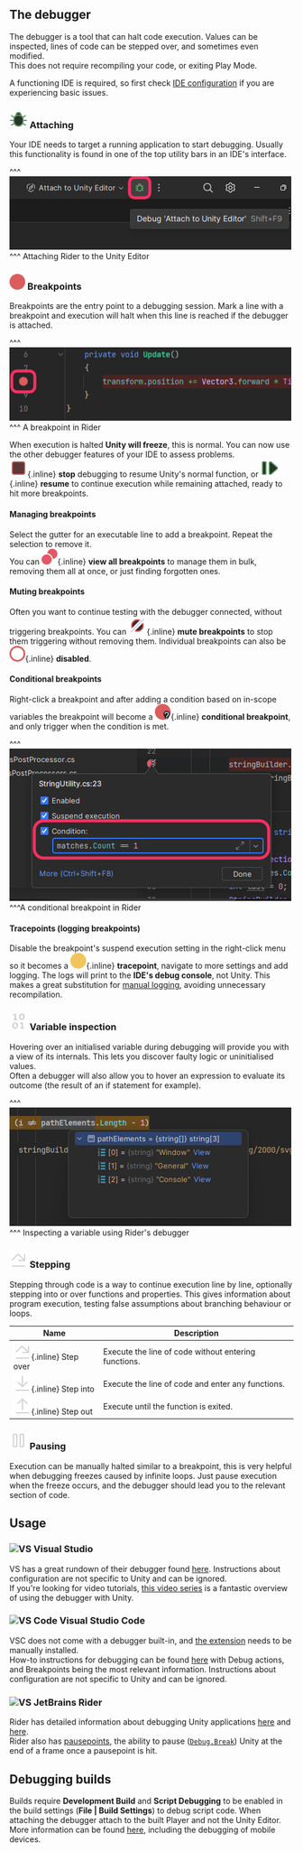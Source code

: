 ## The debugger

The debugger is a tool that can halt code execution. Values can be inspected, lines of code can be stepped over, and sometimes even modified.  
This does not require recompiling your code, or exiting Play Mode.

A functioning IDE is required, so first check [IDE configuration](../IDE%20Configuration.md) if you are experiencing basic issues.

### ![Rider attach](debug_dark.svg) Attaching
Your IDE needs to target a running application to start debugging. Usually this functionality is found in one of the top utility bars in an IDE's interface.

^^^
![Attaching Rider's debugger](debugger-attach-rider.png)
^^^ Attaching Rider to the Unity Editor

### ![Rider breakpoint](breakpoint_dark.svg) Breakpoints
Breakpoints are the entry point to a debugging session. Mark a line with a breakpoint and execution will halt when this line is reached if the debugger is attached.  

^^^
![Attaching Rider's debugger](breakpoint-rider.png)
^^^ A breakpoint in Rider

When execution is halted **Unity will freeze**, this is normal. You can now use the other debugger features of your IDE to assess problems.  
![Rider stop debugging](stop_dark.svg){.inline} **stop** debugging to resume Unity's normal function, or ![Rider stop debugging](resume_dark.svg){.inline} **resume** to continue execution while remaining attached, ready to hit more breakpoints.

#### Managing breakpoints
Select the gutter for an executable line to add a breakpoint. Repeat the selection to remove it.  
You can ![Rider all breakpoints](multipleBreakpoints_dark.svg){.inline} **view all breakpoints** to manage them in bulk, removing them all at once, or just finding forgotten ones.

#### Muting breakpoints
Often you want to continue testing with the debugger connected, without triggering breakpoints. You can ![Rider mute breakpoints](muteBreakpoints_dark.svg){.inline} **mute breakpoints** to stop them triggering without removing them. Individual breakpoints can also be ![Rider disabled breakpoint](breakpointDisabled_dark.svg){.inline} **disabled**.

#### Conditional breakpoints
Right-click a breakpoint and after adding a condition based on in-scope variables the breakpoint will become a ![Rider conditional breakpoint](breakpointConditional_dark.svg){.inline} **conditional breakpoint**, and only trigger when the condition is met.

^^^
![Conditional breakpoint in Rider](conditional-breakpoint-rider.png)
^^^A conditional breakpoint in Rider

#### Tracepoints (logging breakpoints)
Disable the breakpoint's suspend execution setting in the right-click menu so it becomes a ![Rider tracepoint](breakpointUnsuspendent_dark.svg){.inline} **tracepoint**, navigate to more settings and add logging. The logs will print to the **IDE's debug console**, not Unity. 
This makes a great substitution for [manual logging](Logging/How-to.md), avoiding unnecessary recompilation. 

### ![Rider data](binaryData_dark.svg) Variable inspection
Hovering over an initialised variable during debugging will provide you with a view of its internals. This lets you discover faulty logic or uninitialised values.  
Often a debugger will also allow you to hover an expression to evaluate its outcome (the result of an if statement for example).

^^^
![Variable inspection in Rider](variable-inspection-rider.png)
^^^ Inspecting a variable using Rider's debugger

### ![Rider step over](stepOver.svg) Stepping
Stepping through code is a way to continue execution line by line, optionally stepping into or over functions and properties. This gives information about program execution, testing false assumptions about branching behaviour or loops.

| Name                                           | Description                                          |
|------------------------------------------------|------------------------------------------------------|
| ![Step over](stepOver.svg){.inline} Step over  | Execute the line of code without entering functions. |
| ![Step into](stepInto.svg){.inline} Step into  | Execute the line of code and enter any functions.    |
| ![Step out](stepOut.svg){.inline} Step out     | Execute until the function is exited.                |

### ![Rider pause](pause_dark.svg) Pausing
Execution can be manually halted similar to a breakpoint, this is very helpful when debugging freezes caused by infinite loops. Just pause execution when the freeze occurs, and the debugger should lead you to the relevant section of code.

## Usage
### ![VS](/Images/visualstudio.svg) Visual Studio
VS has a great rundown of their debugger found [here](https://docs.microsoft.com/en-us/visualstudio/debugger/debugger-feature-tour). Instructions about configuration are not specific to Unity and can be ignored.  
If you're looking for video tutorials, [this video series](https://www.youtube.com/playlist?list=PLReL099Y5nRdW8KEd59B5KkGeqWFao34n) is a fantastic overview of using the debugger with Unity.

### ![VS Code](/Images/vscode.svg) Visual Studio Code
VSC does not come with a debugger built-in, and [the extension](https://marketplace.visualstudio.com/items?itemName=Unity.unity-debug) needs to be manually installed.  
How-to instructions for debugging can be found [here](https://code.visualstudio.com/docs/editor/debugging) with Debug actions, and Breakpoints being the most relevant information. Instructions about configuration are not specific to Unity and can be ignored.

### ![VS](/Images/jetbrains_rider.svg) JetBrains Rider
Rider has detailed information about debugging Unity applications [here](https://www.jetbrains.com/help/rider/Debugging_Unity_Applications.html) and [here](https://www.jetbrains.com/help/rider/Using_Breakpoints.html).  
Rider also has [pausepoints](https://blog.jetbrains.com/dotnet/2020/06/11/introducing-unity-pausepoints-for-rider/), the ability to pause ([`Debug.Break`](https://docs.unity3d.com/ScriptReference/Debug.Break.html)) Unity at the end of a frame once a pausepoint is hit.

## Debugging builds
Builds require **Development Build** and **Script Debugging** to be enabled in the build settings (**File | Build Settings**) to debug script code. When attaching the debugger attach to the built Player and not the Unity Editor.  
More information can be found [here](https://docs.unity3d.com/Manual/ManagedCodeDebugging.html), including the debugging of mobile devices.  
